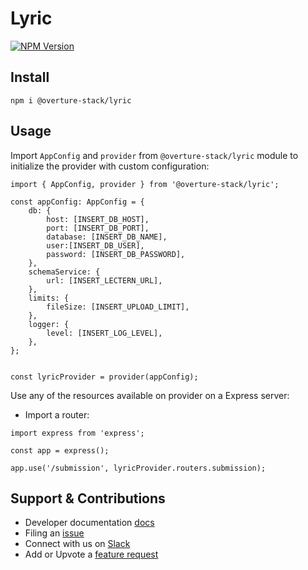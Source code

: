 # Lyric

[![NPM Version](https://img.shields.io/npm/v/@overture-stack/lyric?color=%23cb3837&style=for-the-badge&logo=npm)](https://www.npmjs.com/package/@overture-stack/lyric)

## Install

```
npm i @overture-stack/lyric
```

## Usage

Import `AppConfig` and `provider` from `@overture-stack/lyric` module to initialize the provider with custom configuration:

```
import { AppConfig, provider } from '@overture-stack/lyric';

const appConfig: AppConfig = {
	db: {
		host: [INSERT_DB_HOST],
		port: [INSERT_DB_PORT],
		database: [INSERT_DB_NAME],
		user:[INSERT_DB_USER],
		password: [INSERT_DB_PASSWORD],
	},
	schemaService: {
		url: [INSERT_LECTERN_URL],
	},
	limits: {
		fileSize: [INSERT_UPLOAD_LIMIT],
	},
	logger: {
		level: [INSERT_LOG_LEVEL],
	},
};


const lyricProvider = provider(appConfig);
```

Use any of the resources available on provider on a Express server:

- Import a router:

```
import express from 'express';

const app = express();

app.use('/submission', lyricProvider.routers.submission);
```

## Support & Contributions

- Developer documentation [docs](./docs/add-new-resources.md)
- Filing an [issue](https://github.com/overture-stack/lyric/issues)
- Connect with us on [Slack](http://slack.overture.bio)
- Add or Upvote a [feature request](https://github.com/overture-stack/lyric/issues?q=is%3Aopen+is%3Aissue+label%3Anew-feature)
